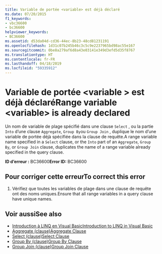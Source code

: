 ```yaml
---
title: Variable de portée <variable> est déjà déclaré
ms.date: 07/20/2015
f1_keywords:
- vbc36600
- bc36600
helpviewer_keywords:
- BC36600
ms.assetid: d53da04d-cd36-44ec-8b23-48cd81231191
ms.openlocfilehash: 1d31c07b245b46c3c5c9e2237965bd98ac55e167
ms.sourcegitcommit: 0be8a279af6d8a43e03141e349d3efd5d35f8767
ms.translationtype: HT
ms.contentlocale: fr-FR
ms.lasthandoff: 04/18/2019
ms.locfileid: "59335912"
---
```

# <a name="range-variable-variable-is-already-declared"></a><span data-ttu-id="3ff26-102">Variable de portée \<variable > est déjà déclaré</span><span class="sxs-lookup"><span data-stu-id="3ff26-102">Range variable \<variable> is already declared</span></span>
<span data-ttu-id="3ff26-103">Un nom de variable de plage spécifié dans une clause `Select` , ou la partie `Into` d’une clause `Aggregate`, `Group By`ou `Group Join` , duplique le nom d’une variable de portée déjà spécifiée dans la clause de requête.</span><span class="sxs-lookup"><span data-stu-id="3ff26-103">A range variable name specified in a `Select` clause, or the `Into` part of an `Aggregate`, `Group By`, or `Group Join` clause, duplicates the name of a range variable already specified in the query clause.</span></span>  
  
 <span data-ttu-id="3ff26-104">**ID d’erreur :** BC36600</span><span class="sxs-lookup"><span data-stu-id="3ff26-104">**Error ID:** BC36600</span></span>  
  
## <a name="to-correct-this-error"></a><span data-ttu-id="3ff26-105">Pour corriger cette erreur</span><span class="sxs-lookup"><span data-stu-id="3ff26-105">To correct this error</span></span>  
  
1. <span data-ttu-id="3ff26-106">Vérifiez que toutes les variables de plage dans une clause de requête ont des noms uniques.</span><span class="sxs-lookup"><span data-stu-id="3ff26-106">Ensure that all range variables in a query clause have unique names.</span></span>  
  
## <a name="see-also"></a><span data-ttu-id="3ff26-107">Voir aussi</span><span class="sxs-lookup"><span data-stu-id="3ff26-107">See also</span></span>

- [<span data-ttu-id="3ff26-108">Introduction à LINQ en Visual Basic</span><span class="sxs-lookup"><span data-stu-id="3ff26-108">Introduction to LINQ in Visual Basic</span></span>](../../visual-basic/programming-guide/language-features/linq/introduction-to-linq.md)
- [<span data-ttu-id="3ff26-109">Aggregate (clause)</span><span class="sxs-lookup"><span data-stu-id="3ff26-109">Aggregate Clause</span></span>](../../visual-basic/language-reference/queries/aggregate-clause.md)
- [<span data-ttu-id="3ff26-110">Select (clause)</span><span class="sxs-lookup"><span data-stu-id="3ff26-110">Select Clause</span></span>](../../visual-basic/language-reference/queries/select-clause.md)
- [<span data-ttu-id="3ff26-111">Group By (clause)</span><span class="sxs-lookup"><span data-stu-id="3ff26-111">Group By Clause</span></span>](../../visual-basic/language-reference/queries/group-by-clause.md)
- [<span data-ttu-id="3ff26-112">Group Join (clause)</span><span class="sxs-lookup"><span data-stu-id="3ff26-112">Group Join Clause</span></span>](../../visual-basic/language-reference/queries/group-join-clause.md)
